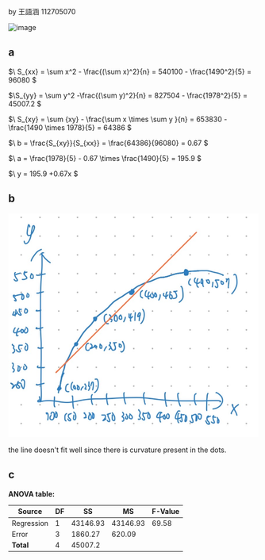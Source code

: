 by 王語涵 112705070

<img width="400" alt="image" src="https://github.com/user-attachments/assets/5915561a-407a-4a0e-95ae-84b7a00ba167" />

## a
$\ S_{xx} = \sum x^2 - \frac{(\sum x)^2}{n} = 540100 - \frac{1490^2}{5} = 96080 \$

$\S_{yy} = \sum y^2 -\frac{(\sum y)^2}{n} = 827504 - \frac{1978^2}{5} = 45007.2 \$

$\ S_{xy} = \sum {xy} - \frac{\sum x \times \sum y }{n} = 653830 - \frac{1490 \times 1978}{5} = 64386 \$

$\ b = \frac{S_{xy}}{S_{xx}} = \frac{64386}{96080} = 0.67 \$

$\ a = \frac{1978}{5} - 0.67 \times \frac{1490}{5} = 195.9 \$

$\ y = 195.9 +0.67x \$

## b
![image](https://github.com/HWTeng-Teaching/202502-Statistics-II/blob/main/112705070_YuHanWang/HW0407/S__3260428.jpg)

the line doesn't fit well since there is curvature present in the dots.

## c
**ANOVA table:**

| Source       | DF  | SS     | MS     | F-Value |
|--------------|-----|--------|--------|---------|
| Regression   | 1   | 43146.93  | 43146.93  | 	69.58   |
| Error        | 3   | 1860.27  | 620.09   |         |
| **Total**    | 4   | 45007.2  |        |         |
